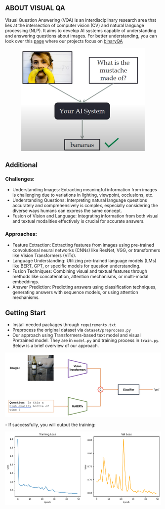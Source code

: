 ## ABOUT VISUAL QA
Visual Question Answering (VQA) is an interdisciplinary research area that lies at the intersection of computer vision (CV) and natural language processing (NLP). It aims to develop AI systems capable of understanding and answering questions about images. For better understanding, you can look over this [page](https://visualqa.org/) where our projects focus on [binaryQA](https://arxiv.org/pdf/1511.05099.pdf)
<p align="center">
 <img src="fig/overview.png" width="400">
</p>

## Additional
### Challenges:
- Understanding Images: Extracting meaningful information from images is challenging due to variations in lighting, viewpoint, occlusions, etc.
- Understanding Questions: Interpreting natural language questions accurately and comprehensively is complex, especially considering the diverse ways humans can express the same concept.
- Fusion of Vision and Language: Integrating information from both visual and textual modalities effectively is crucial for accurate answers.
### Approaches:
- Feature Extraction: Extracting features from images using pre-trained convolutional neural networks (CNNs) like ResNet, VGG, or transformers like Vision Transformers (ViTs).
- Language Understanding: Utilizing pre-trained language models (LMs) like BERT, GPT, or specific models for question understanding.
- Fusion Techniques: Combining visual and textual features through methods like concatenation, attention mechanisms, or multi-modal embeddings.
- Answer Prediction: Predicting answers using classification techniques, generating answers with sequence models, or using attention mechanisms.

## Getting Start
- Install needed packages through ``` requirements.txt ```
- Preprocess the original dataset via ` dataset/preprocess.py `
- Our approach using Transformers-based text model and visual Pretrained model. They are in `model.py` and training process in `train.py`. Below is a brief overview of our approach.
<p align="center">
 <img src="fig/arch.png" width="800" >
</p>
- If successfully, you will output the training:
<p align="center">
 <img src="fig/plot.png" width="800" >
</p>
